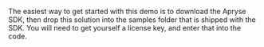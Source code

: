 The easiest way to get started with this demo is to download the Apryse SDK, then drop this solution into the samples folder that is shipped with the SDK.
You will need to get yourself a license key, and enter that into the code.
